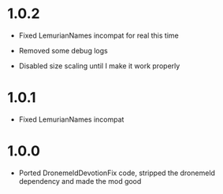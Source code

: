 # 1.0.2

- Fixed LemurianNames incompat for real this time

- Removed some debug logs

- Disabled size scaling until I make it work properly

# 1.0.1

- Fixed LemurianNames incompat

# 1.0.0

- Ported DronemeldDevotionFix code, stripped the dronemeld dependency and made the mod good